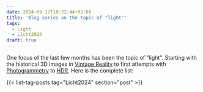 ```yaml
---
date: 2024-09-17T18:22:44+02:00
title: 'Blog series on the topic of "light"'
tags:
  - Light
  - Licht2024
draft: true
---
```


One focus of the last few months has been the topic of "light". Starting with the historical 3D images in [Vintage Reality](https://vintagereality.projektemacher.org/) to first attempts with [Photogrammetry](/post/3d-models/) to [HDR](/post/ultrahdr/). Here is the complete list:

{{< list-tag-posts tag="Licht2024" section="post" >}}
